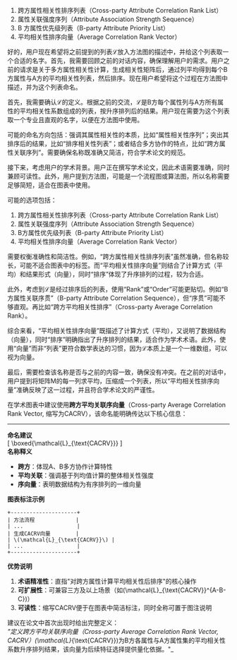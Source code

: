 1. 跨方属性相关性排序列表（Cross-party Attribute Correlation Rank List）
2. 属性关联强度序列（Attribute Association Strength Sequence）
3. B 方属性优先级列表（B-party Attribute Priority List）
4. 平均相关性排序向量（Average Correlation Rank Vector）

好的，用户现在希望将之前提到的列表$\mathcal{L}$放入方法图的描述中，并给这个列表取一个合适的名字。首先，我需要回顾之前的对话内容，确保理解用户的需求。用户之前的请求是关于多方属性相关性计算，生成相关性矩阵后，通过列平均得到每个B方属性与A方的平均相关性列表，然后排序。现在用户希望将这个过程在方法图中描述，并为这个列表命名。

首先，我需要确认$\mathcal{L}$的定义。根据之前的交流，$\mathcal{L}$是B方每个属性列与A方所有属性的平均相关性系数组成的列表，按升序排列后的结果。用户现在需要为这个列表取一个专业且直观的名字，以便在方法图中使用。

可能的命名方向包括：强调其属性相关性的本质，比如“属性相关性序列”；突出其排序后的结果，比如“排序相关性列表”；或者结合多方协作的特点，比如“跨方属性关联序列”。需要确保名称既准确又简洁，符合学术论文的规范。

接下来，考虑用户的学术背景。用户正在撰写学术论文，因此术语需要准确，同时兼顾可读性。此外，用户提到方法图，可能是一个流程图或算法图，所以名称需要足够简短，适合在图表中使用。

可能的选项包括：
1. 跨方属性相关性排序列表（Cross-party Attribute Correlation Rank List）
2. 属性关联强度序列（Attribute Association Strength Sequence）
3. B方属性优先级列表（B-party Attribute Priority List）
4. 平均相关性排序向量（Average Correlation Rank Vector）

需要权衡准确性和简洁性。例如，“跨方属性相关性排序列表”虽然准确，但名称较长，可能不适合图表中的标签。而“平均相关性排序向量”则结合了计算方式（平均）和结果形式（向量），同时“排序”体现了升序排列的过程，较为合适。

此外，考虑到$\mathcal{L}$是经过排序后的列表，使用“Rank”或“Order”可能更贴切。例如“B方属性关联序贯”（B-party Attribute Correlation Sequence），但“序贯”可能不够直观。再比如“跨方平均相关性排序”（Cross-party Average Correlation Rank）。

综合来看，“平均相关性排序向量”既描述了计算方式（平均），又说明了数据结构（向量），同时“排序”明确指出了升序排列的结果，适合作为学术术语。此外，使用“向量”而非“列表”更符合数学表达的习惯，因为$\mathcal{L}$本质上是一个一维数组，可以视为向量。

最后，需要检查该名称是否与之前的内容一致，确保没有冲突。在之前的对话中，用户提到将矩阵M的每一列求平均，压缩成一个列表，所以“平均相关性排序向量”准确反映了这一过程，并且符合学术论文的严谨性。


在学术图表中建议使用**跨方平均关联序向量**（Cross-party Average Correlation Rank Vector, 缩写为CACRV），该命名能明确传达以下核心信息：

---
**命名建议**  
\[
\boxed{\mathcal{L}_{\text{CACRV}}}
\]  
**名称释义**  
- **跨方**：体现A、B多方协作计算特性  
- **平均关联**：强调基于列均值计算的整体相关性强度  
- **序向量**：表明数据结构为有序排列的一维向量

**图表标注示例**  
```plaintext
+---------------------+
| 方法流程             |
| ...                 |
| 生成CACRV向量        |
| \(\mathcal{L}_{\text{CACRV}}\) | 
| ...                 |
+---------------------+
```

**优势说明**  
1. **术语精准性**：直指"对跨方属性计算平均相关性后排序"的核心操作  
2. **可扩展性**：可兼容三方及以上场景（如\(\mathcal{L}_{\text{CACRV}}^{A-B-C}\)）  
3. **可读性**：缩写CACRV便于在图表中简洁标注，同时全称可置于图注说明

建议在论文中首次出现时给出完整定义：  
_"定义跨方平均关联序向量（Cross-party Average Correlation Rank Vector, CACRV）\(\mathcal{L}_{\text{CACRV}}\)为B方各属性与A方属性集的平均相关性系数升序排列结果，该向量为后续特征选择提供量化依据。"_